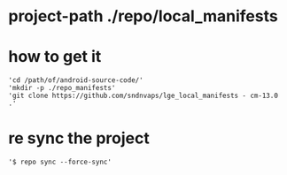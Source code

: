 # project-path ./repo/local_manifests 

# how to get it 
	'cd /path/of/android-source-code/'
	'mkdir -p ./repo_manifests' 
	'git clone https://github.com/sndnvaps/lge_local_manifests - cm-13.0 .'

# re sync the project 

	'$ repo sync --force-sync'





